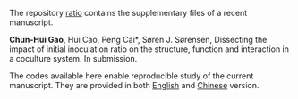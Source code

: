 The repository [ratio](https://github.com/gaospecial/ratio) contains the supplementary files of a recent manuscript.

**Chun-Hui Gao**, Hui Cao, Peng Cai*, Søren J. Sørensen, 
Dissecting the impact of initial inoculation ratio on the structure, function and interaction in a coculture system.
In submission.

The codes available here enable reproducible study of the current manuscript. 
They are provided in both [English](./figures.md) and [Chinese](./figures-zh.md) version.
